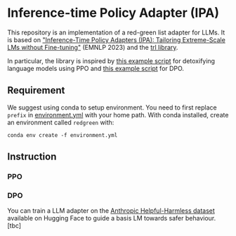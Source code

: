 # Inference-time Policy Adapter (IPA)

This repository is an implementation of a red-green list adapter for LLMs. It is based on ["Inference-Time Policy Adapters (IPA): Tailoring Extreme-Scale LMs without Fine-tuning"](https://arxiv.org/abs/2305.15065) (EMNLP 2023) and the [trl library](https://huggingface.co/docs/trl/en/index). 

In particular, the library is inspired by [this example script](https://github.com/huggingface/trl/blob/main/examples/research_projects/toxicity/scripts/gpt-j-6b-toxicity.py) for detoxifying language models using PPO and [this example script](https://github.com/huggingface/trl/blob/main/examples/scripts/dpo.py) for DPO. 

## Requirement
We suggest using conda to setup environment. You need to first replace ``prefix`` in [environment.yml](environment.yml) with your home path. With conda installed, create an environment called `redgreen` with:
```
conda env create -f environment.yml
```

## Instruction

### PPO

### DPO

You can train a LLM adapter on the [Anthropic Helpful-Harmless dataset](https://huggingface.co/datasets/Anthropic/hh-rlhf) available on Hugging Face to guide a basis LM towards safer behaviour. 
[tbc]

```